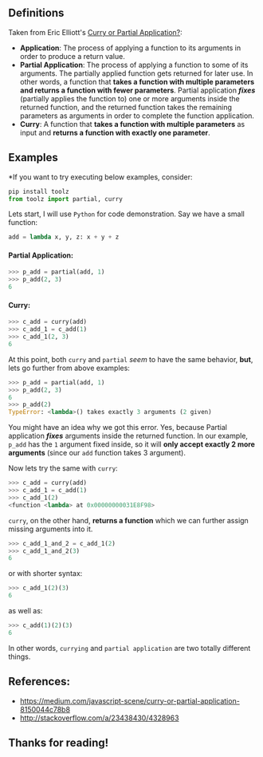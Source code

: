 ## Definitions
Taken from Eric Elliott's [Curry or Partial Application?](https://medium.com/javascript-scene/curry-or-partial-application-8150044c78b8):
>
- **Application**: The process of applying a function to its arguments in order to produce a return value.
- **Partial Application**: The process of applying a function to some of its arguments. The partially applied function gets returned for later use. In other words, a function that **takes a function with multiple parameters and returns a function with fewer parameters**. Partial application ***fixes*** (partially applies the function to) one or more arguments inside the returned function, and the returned function takes the remaining parameters as arguments in order to complete the function application.
- **Curry**: A function that **takes a function with multiple parameters** as input and **returns a function with exactly one parameter**.

## Examples
*If you want to try executing below examples, consider:
```python
pip install toolz
from toolz import partial, curry
```

Lets start, I will use `Python` for code demonstration. Say we have a small function:
```python
add = lambda x, y, z: x + y + z
```
#### Partial Application:
```python
>>> p_add = partial(add, 1)
>>> p_add(2, 3)
6
```
#### Curry:
```python
>>> c_add = curry(add)
>>> c_add_1 = c_add(1)
>>> c_add_1(2, 3)
6
```
At this point, both `curry` and `partial` *seem* to have the same behavior, **but**, lets go further from above examples:

```python
>>> p_add = partial(add, 1)
>>> p_add(2, 3)
6
>>> p_add(2)
TypeError: <lambda>() takes exactly 3 arguments (2 given)
```
You might have an idea why we got this error. Yes, because Partial application ***fixes*** arguments inside the returned function. In our example, `p_add` has the `1` argument fixed inside, so it will **only accept exactly 2 more arguments** (since our `add` function takes 3 argument).

Now lets try the same with `curry`:
```python
>>> c_add = curry(add)
>>> c_add_1 = c_add(1)
>>> c_add_1(2)
<function <lambda> at 0x00000000031E8F98>
```
`curry`, on the other hand, **returns a function** which we can further assign missing arguments into it.
```python
>>> c_add_1_and_2 = c_add_1(2)
>>> c_add_1_and_2(3)
6
```
or with shorter syntax:
```python
>>> c_add_1(2)(3)
6
```
as well as:
```python
>>> c_add(1)(2)(3)
6
```
In other words, `currying` and `partial application` are two totally different things.


## References:
- https://medium.com/javascript-scene/curry-or-partial-application-8150044c78b8
- http://stackoverflow.com/a/23438430/4328963

## Thanks for reading!
